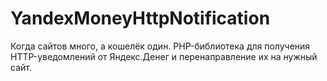 # YandexMoneyHttpNotification
Когда сайтов много, а кошелёк один. PHP-библиотека для получения HTTP-уведомлений от Яндекс.Денег и перенаправление их на нужный сайт.